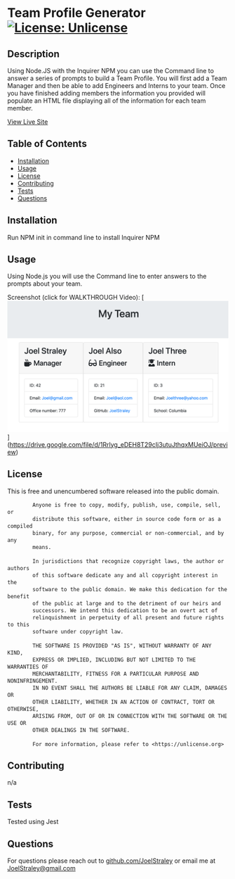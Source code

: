 # Team Profile Generator [![License: Unlicense](https://img.shields.io/badge/license-Unlicense-blue.svg)](http://unlicense.org/)
## Description
Using Node.JS with the Inquirer NPM you can use the Command line to answer a series of prompts to build a Team Profile. You will first add a Team Manager and then be able to add Engineers and Interns to your team. Once you have finished adding members the information you provided will populate an HTML file displaying all of the information for each team member.

[View Live Site](https://joelstraley.github.io/Team-Profile-Generator/)
## Table of Contents
* [Installation](#Installation)
* [Usage](#Usage)
* [License](#License)
* [Contributing](#Contributing)
* [Tests](#Tests)
* [Questions](#Questions)
## <a name="Installation">Installation</a>
Run NPM init in command line to install Inquirer NPM
## <a name="usage">Usage</a> 
Using Node.js you will use the Command line to enter answers to the prompts about your team.

Screenshot (click for WALKTHROUGH Video): 
[![alt text](https://github.com/Joelstraley/Team-Profile-Generator/blob/master/Team-Profile-HTML-Screenshot.png)]
(https://drive.google.com/file/d/1Rrlyg_eDEH8T29cIj3utuJthqxMUeiOJ/preview)

## <a name="License">License</a>
This is free and unencumbered software released into the public domain.
    
            Anyone is free to copy, modify, publish, use, compile, sell, or
            distribute this software, either in source code form or as a compiled
            binary, for any purpose, commercial or non-commercial, and by any
            means.
            
            In jurisdictions that recognize copyright laws, the author or authors
            of this software dedicate any and all copyright interest in the
            software to the public domain. We make this dedication for the benefit
            of the public at large and to the detriment of our heirs and
            successors. We intend this dedication to be an overt act of
            relinquishment in perpetuity of all present and future rights to this
            software under copyright law.
            
            THE SOFTWARE IS PROVIDED "AS IS", WITHOUT WARRANTY OF ANY KIND,
            EXPRESS OR IMPLIED, INCLUDING BUT NOT LIMITED TO THE WARRANTIES OF
            MERCHANTABILITY, FITNESS FOR A PARTICULAR PURPOSE AND NONINFRINGEMENT.
            IN NO EVENT SHALL THE AUTHORS BE LIABLE FOR ANY CLAIM, DAMAGES OR
            OTHER LIABILITY, WHETHER IN AN ACTION OF CONTRACT, TORT OR OTHERWISE,
            ARISING FROM, OUT OF OR IN CONNECTION WITH THE SOFTWARE OR THE USE OR
            OTHER DEALINGS IN THE SOFTWARE.
            
            For more information, please refer to <https://unlicense.org>
## <a name="Contributing">Contributing</a>
n/a
## <a name="Tests">Tests</a>
Tested using Jest
## <a name="Questions">Questions</a>
For questions please reach out to [github.com/JoelStraley](github.com/JoelStraley) 
or email me at [JoelStraley@gmail.com](mailto:JoelStraley@gmail.com)
